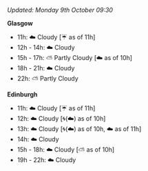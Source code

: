 *Updated: Monday 9th October 09:30*

**Glasgow**

* 11h: :cloud: Cloudy [:umbrella: as of 11h]
* 12h - 14h: :cloud: Cloudy
* 15h - 17h: :partly_sunny: Partly Cloudy [:cloud: as of 10h]
* 18h - 21h: :cloud: Cloudy
* 22h: :partly_sunny: Partly Cloudy

**Edinburgh**

* 11h: :cloud: Cloudy [:umbrella: as of 11h]
* 12h: :cloud: Cloudy [:cyclone:(:cloud:) as of 10h]
* 13h: :cloud: Cloudy [:cyclone:(:cloud:) as of 10h, :cloud: as of 11h]
* 14h: :cloud: Cloudy
* 15h - 18h: :cloud: Cloudy [:partly_sunny: as of 10h]
* 19h - 22h: :cloud: Cloudy

